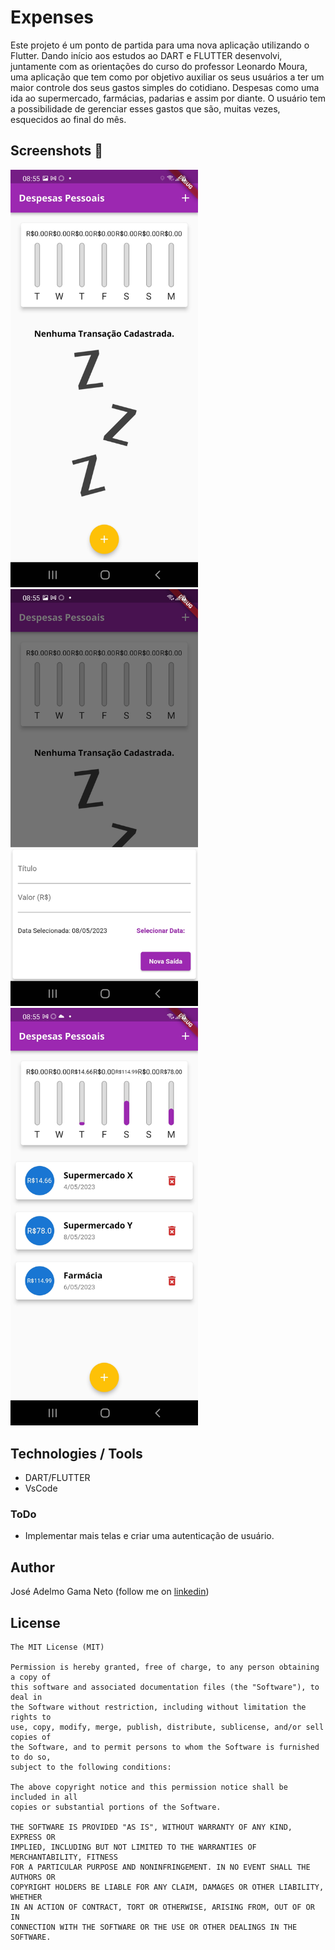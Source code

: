 # Expenses
Este projeto é um ponto de partida para uma nova aplicação utilizando o Flutter.
Dando início aos estudos ao DART e FLUTTER desenvolvi, juntamente com as orientações do curso do professor Leonardo Moura, uma aplicação que tem como por objetivo auxiliar os seus usuários a ter um maior controle dos seus gastos simples do cotidiano. Despesas como uma ida ao supermercado, farmácias, padarias e assim por diante. O usuário tem a possibilidade de gerenciar esses gastos que são, muitas vezes, esquecidos ao final do mês.

## Screenshots :camera_flash:
<!-- You can add more screenshots here if you like -->
<img src="https://github.com/adelmoGama/expenses/blob/master/assets/screenshots/Screenshot_20230508-085515.jpg" width="300">&emsp;
<img src="https://github.com/adelmoGama/expenses/blob/master/assets/screenshots/Screenshot_20230508-085530.jpg" width="300">&emsp;
<img src="https://github.com/adelmoGama/expenses/blob/master/assets/screenshots/Screenshot_20230508-085505.jpg" width="300">&emsp;

## Technologies / Tools
* DART/FLUTTER
* VsCode

### ToDo
- Implementar mais telas e criar uma autenticação de usuário.

## Author
José Adelmo Gama Neto (follow me on [linkedin](https://www.linkedin.com/in/josé-adelmo-gama-neto-38091a22a))

## License
```
The MIT License (MIT)

Permission is hereby granted, free of charge, to any person obtaining a copy of
this software and associated documentation files (the "Software"), to deal in
the Software without restriction, including without limitation the rights to
use, copy, modify, merge, publish, distribute, sublicense, and/or sell copies of
the Software, and to permit persons to whom the Software is furnished to do so,
subject to the following conditions:

The above copyright notice and this permission notice shall be included in all
copies or substantial portions of the Software.

THE SOFTWARE IS PROVIDED "AS IS", WITHOUT WARRANTY OF ANY KIND, EXPRESS OR
IMPLIED, INCLUDING BUT NOT LIMITED TO THE WARRANTIES OF MERCHANTABILITY, FITNESS
FOR A PARTICULAR PURPOSE AND NONINFRINGEMENT. IN NO EVENT SHALL THE AUTHORS OR
COPYRIGHT HOLDERS BE LIABLE FOR ANY CLAIM, DAMAGES OR OTHER LIABILITY, WHETHER
IN AN ACTION OF CONTRACT, TORT OR OTHERWISE, ARISING FROM, OUT OF OR IN
CONNECTION WITH THE SOFTWARE OR THE USE OR OTHER DEALINGS IN THE SOFTWARE.
```
